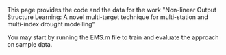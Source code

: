 This page provides the code and the data for the work "Non-linear Output Structure Learning: A novel multi-target technique for multi-station and multi-index drought modelling"

You may start by running the EMS.m file to train and evaluate the approach on sample data.
